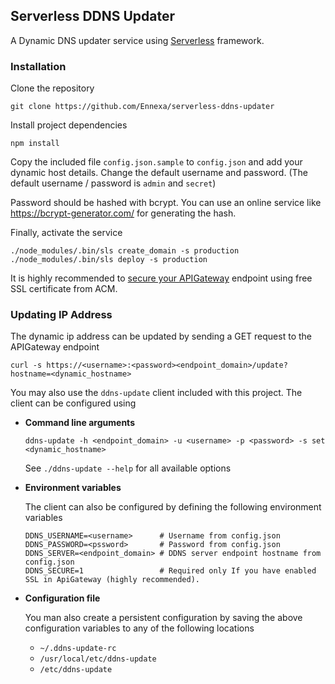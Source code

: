 ## Serverless DDNS Updater

A Dynamic DNS updater service using [Serverless](https://serverless.com/) framework.

### Installation

Clone the repository
```
git clone https://github.com/Ennexa/serverless-ddns-updater
```
Install project dependencies
```
npm install
```

Copy the included file `config.json.sample` to `config.json` and add your dynamic host details. Change the default username and password. (The default username / password is `admin` and `secret`)

Password should be hashed with bcrypt. You can use an online service like https://bcrypt-generator.com/ for generating the hash.

Finally, activate the service
```
./node_modules/.bin/sls create_domain -s production
./node_modules/.bin/sls deploy -s production
```

It is highly recommended to [secure your APIGateway](https://www.gorillastack.com/news/secure-your-serverless-projects-endpoints-with-aws-certificate-manager/) endpoint using free SSL certificate from ACM.

### Updating IP Address

The dynamic ip address can be updated by sending a GET request to the APIGateway endpoint

```
curl -s https://<username>:<password><endpoint_domain>/update?hostname=<dynamic_hostname>
```

You may also use the `ddns-update` client included with this project. The client can be configured using

- **Command line arguments**

  ```
  ddns-update -h <endpoint_domain> -u <username> -p <password> -s set <dynamic_hostname>
  ```

  See `./ddns-update --help` for all available options

- **Environment variables**
  
  The client can also be configured by defining the following environment variables
  ```
  DDNS_USERNAME=<username>      # Username from config.json
  DDNS_PASSWORD=<pssword>       # Password from config.json
  DDNS_SERVER=<endpoint_domain> # DDNS server endpoint hostname from config.json
  DDNS_SECURE=1                 # Required only If you have enabled SSL in ApiGateway (highly recommended).
  ```

- **Configuration file**
  
  You man also create a persistent configuration by saving the above configuration variables to any of the following locations
  - `~/.ddns-update-rc`
  - `/usr/local/etc/ddns-update`
  - `/etc/ddns-update`
